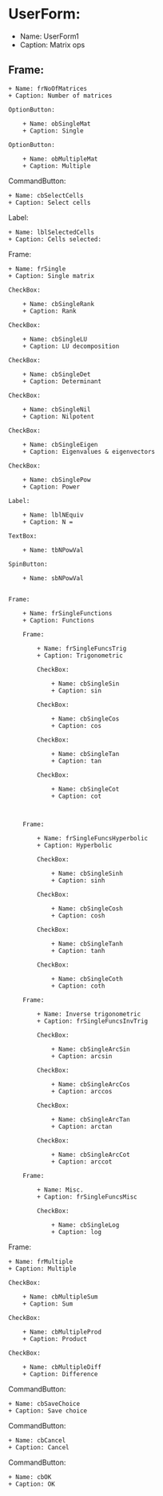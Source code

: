 # UserForm:

+ Name: UserForm1
+ Caption: Matrix ops


## Frame:
    
    + Name: frNoOfMatrices
    + Caption: Number of matrices

    OptionButton:
        
        + Name: obSingleMat
        + Caption: Single

    OptionButton:
        
        + Name: obMultipleMat
        + Caption: Multiple



CommandButton:

    + Name: cbSelectCells
    + Caption: Select cells



Label:

    + Name: lblSelectedCells
    + Caption: Cells selected:



Frame:
    
    + Name: frSingle
    + Caption: Single matrix

    CheckBox:

        + Name: cbSingleRank
        + Caption: Rank

    CheckBox:

        + Name: cbSingleLU
        + Caption: LU decomposition

    CheckBox:

        + Name: cbSingleDet
        + Caption: Determinant

    CheckBox:

        + Name: cbSingleNil
        + Caption: Nilpotent

    CheckBox:

        + Name: cbSingleEigen
        + Caption: Eigenvalues & eigenvectors

    CheckBox:

        + Name: cbSinglePow
        + Caption: Power

    Label:
        
        + Name: lblNEquiv
        + Caption: N =

    TextBox:
        
        + Name: tbNPowVal
    
    SpinButton:
        
        + Name: sbNPowVal


    Frame:
        
        + Name: frSingleFunctions
        + Caption: Functions

        Frame:

            + Name: frSingleFuncsTrig
            + Caption: Trigonometric

            CheckBox:
                
                + Name: cbSingleSin
                + Caption: sin

            CheckBox:
                
                + Name: cbSingleCos
                + Caption: cos

            CheckBox:
                
                + Name: cbSingleTan
                + Caption: tan

            CheckBox:
                
                + Name: cbSingleCot
                + Caption: cot



        Frame:

            + Name: frSingleFuncsHyperbolic
            + Caption: Hyperbolic

            CheckBox:
                
                + Name: cbSingleSinh
                + Caption: sinh

            CheckBox:
                
                + Name: cbSingleCosh
                + Caption: cosh

            CheckBox:
                
                + Name: cbSingleTanh
                + Caption: tanh

            CheckBox:
                
                + Name: cbSingleCoth
                + Caption: coth

        Frame:

            + Name: Inverse trigonometric
            + Caption: frSingleFuncsInvTrig

            CheckBox:
                
                + Name: cbSingleArcSin
                + Caption: arcsin

            CheckBox:
                
                + Name: cbSingleArcCos
                + Caption: arccos

            CheckBox:
                
                + Name: cbSingleArcTan
                + Caption: arctan

            CheckBox:
                
                + Name: cbSingleArcCot
                + Caption: arccot

        Frame:

            + Name: Misc.
            + Caption: frSingleFuncsMisc

            CheckBox:
                
                + Name: cbSingleLog
                + Caption: log



Frame:
    
    + Name: frMultiple
    + Caption: Multiple

    CheckBox:
        
        + Name: cbMultipleSum
        + Caption: Sum

    CheckBox:
        
        + Name: cbMultipleProd
        + Caption: Product

    CheckBox:
        
        + Name: cbMultipleDiff
        + Caption: Difference


CommandButton:
    
    + Name: cbSaveChoice
    + Caption: Save choice

CommandButton:
    
    + Name: cbCancel
    + Caption: Cancel

CommandButton:
    
    + Name: cbOK
    + Caption: OK


